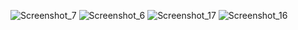 ![Screenshot_7](https://user-images.githubusercontent.com/73877931/139972630-4c6d15b7-28ae-4971-aabb-853daa74ab1d.jpg)
![Screenshot_6](https://user-images.githubusercontent.com/73877931/139972694-4d2dbe27-e7ff-4c4d-b0d7-438314d8ebf7.jpg)
![Screenshot_17](https://user-images.githubusercontent.com/73877931/139972722-5cf4722a-e8e1-4f09-91dc-e47f96910d11.jpg)
![Screenshot_16](https://user-images.githubusercontent.com/73877931/139972747-77a7c889-d495-43f2-b3e6-65a527a5d333.jpg)
